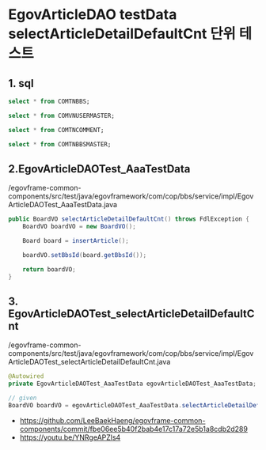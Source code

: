 # EgovArticleDAO testData selectArticleDetailDefaultCnt 단위 테스트

## 1. sql

```sql
select * from COMTNBBS;

select * from COMVNUSERMASTER;

select * from COMTNCOMMENT;

select * from COMTNBBSMASTER;
```

## 2.EgovArticleDAOTest_AaaTestData

/egovframe-common-components/src/test/java/egovframework/com/cop/bbs/service/impl/EgovArticleDAOTest_AaaTestData.java

```java
public BoardVO selectArticleDetailDefaultCnt() throws FdlException {
	BoardVO boardVO = new BoardVO();

	Board board = insertArticle();

	boardVO.setBbsId(board.getBbsId());

	return boardVO;
}
```

## 3. EgovArticleDAOTest_selectArticleDetailDefaultCnt

/egovframe-common-components/src/test/java/egovframework/com/cop/bbs/service/impl/EgovArticleDAOTest_selectArticleDetailDefaultCnt.java

```java
@Autowired
private EgovArticleDAOTest_AaaTestData egovArticleDAOTest_AaaTestData;

// given
BoardVO boardVO = egovArticleDAOTest_AaaTestData.selectArticleDetailDefaultCnt();
```

- https://github.com/LeeBaekHaeng/egovframe-common-components/commit/fbe06ee5b40f2bab4e17c17a72e5b1a8cdb2d289
- https://youtu.be/YNRgeAPZls4

